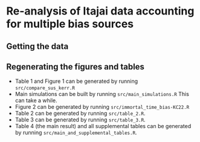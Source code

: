 # Re-analysis of Itajai data accounting for multiple bias sources

## Getting the data



## Regenerating the figures and tables

- Table 1 and Figure 1 can be generated by running `src/compare_sus_kerr.R`
- Main simulations can be built by running `src/main_simulations.R`  This can take a while.
- Figure 2 can be generated by running `src/immortal_time_bias-KC22.R`
- Table 2 can be generated by running `src/table_2.R`. 
- Table 3 can be generated by running `src/table_3.R`.
- Table 4 (the main result) and all supplemental tables can be generated by running `src/main_and_supplemental_tables.R`.
